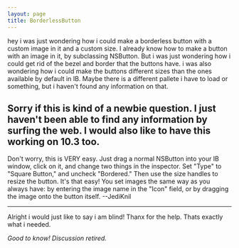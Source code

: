 ```yaml
---
layout: page
title: BorderlessButton
---
```


hey i was just wondering how i could make a borderless button with a custom image in it and a custom size.  I already know how to make a button with an image in it, by subclassing NSButton.  But i was just wondering how i could get rid of the bezel and border that the buttons have.  i was also wondering how i could make the buttons different sizes than the ones available by default in IB.  Maybe there is a different pallete i have to load or something, but i haven't found any information on that.

Sorry if this is kind of a newbie question.  I just haven't been able to find any information by surfing the web.
I would also like to have this working on 10.3 too.
----
Don't worry, this is VERY easy. Just drag a normal NSButton into your IB window, click on it, and change two things in the inspector. Set "Type" to "Square Button," and uncheck "Bordered." Then use the size handles to resize the button. It's that easy! You set images the same way as you always have: by entering the image name in the "Icon" field, or by dragging the image onto the button itself. --JediKnil

----
Alright i would just like to say i am blind!  Thanx for the help. Thats exactly what i needed.

*Good to know! Discussion retired.*

